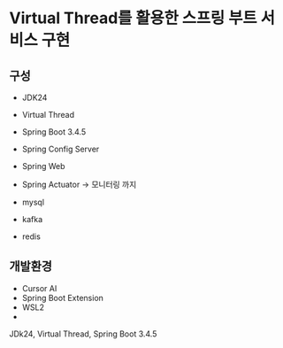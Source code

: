 # Virtual Thread를 활용한 스프링 부트 서비스 구현 
## 구성
- JDK24
- Virtual Thread
- Spring Boot 3.4.5
- Spring Config Server
- Spring Web
- Spring Actuator -> 모니터링 까지

- mysql
- kafka
- redis


## 개발환경
- Cursor AI
- Spring Boot Extension
- WSL2
- 

JDk24, Virtual Thread, Spring Boot 3.4.5

